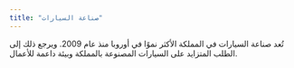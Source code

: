 ```yaml
---
title: "صناعة السيارات"
---
```

تُعد صناعة السيارات في المملكة الأكثر نموًا في أوروبا منذ عام 2009. ويرجع ذلك إلى الطلب المتزايد على السيارات المصنوعة بالمملكة وبيئة داعمة للأعمال.
